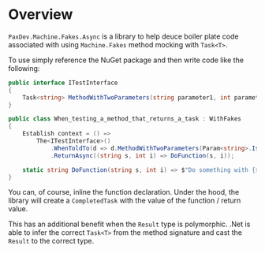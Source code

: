﻿# Overview

`PaxDev.Machine.Fakes.Async` is a library to help deuce boiler plate 
code associated with using `Machine.Fakes` method mocking with `Task<T>`.

To use simply reference the NuGet package and then write code like the following:

```csharp
public interface ITestInterface
{
    Task<string> MethodWithTwoParameters(string parameter1, int parameter2);
}

public class When_testing_a_method_that_returns_a_task : WithFakes
{
    Establish context = () =>
        The<ITestInterface>()
            .WhenToldTo(d => d.MethodWithTwoParameters(Param<string>.IsAnything, Param<int>.IsAnything))
            .ReturnAsync((string s, int i) => DoFunction(s, i));

    static string DoFunction(string s, int i) => $"Do something with {s} and {i}";
}
``` 

You can, of course, inline the function declaration. Under the hood, the library
will create a `CompletedTask` with the value of the function / return value.

This has an additional benefit when the `Result` type is polymorphic. .Net is able
to infer the correct `Task<T>` from the method signature and cast the `Result` to the 
correct type.
